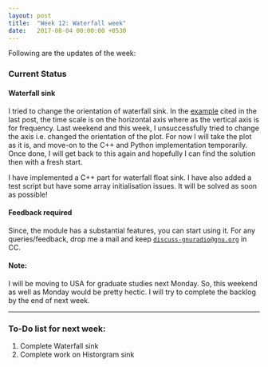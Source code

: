 ```yaml
---
layout: post
title:  "Week 12: Waterfall week"
date:   2017-08-04 00:00:00 +0530
---
```


Following are the updates of the week:

### Current Status
#### Waterfall sink
I tried to change the orientation of waterfall sink. In the [example][exampleDemo] cited in the last post, the time scale is on the horizontal axis where as the vertical axis is for frequency. Last weekend and this week, I unsuccessfully tried to change the axis i.e. changed the orientation of the plot. For now I will take the plot as it is, and move-on to the C++ and Python implementation temporarily. Once done, I will get back to this again and hopefully I can find the solution then with a fresh start.

I have implemented a C++ part for waterfall float sink. I have also added a test script but have some array initialisation issues. It will be solved as soon as possible!

#### Feedback required
Since, the module has a substantial features, you can start using it. For any queries/feedback, drop me a mail and keep [`discuss-gnuradio@gnu.org`][discussion_forum] in CC.

#### Note:
I will be moving to USA for graduate studies next Monday. So, this weekend as well as Monday would be pretty hectic. I will try to complete the backlog by the end of next week.

-------------------------
### To-Do list for next week:
1. Complete Waterfall sink
2. Complete work on Historgram sink

[develop_branch]: https://github.com/kartikp1995/gr-bokehgui/tree/develop/
[master_branch]: https://github.com/kartikp1995/gr-bokehgui/tree/master/
[discussion_forum]: mailto:discuss-gnuradio@gnu.org
[exampleDemo]: https://www.youtube.com/watch?v=L6p7Cd3uDis
